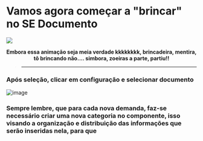 # Vamos agora começar a "brincar" no SE Documento


![](https://media3.giphy.com/media/3orifaQEOagjYJ1EXe/giphy.gif?cid=ecf05e47ejare0ki7hcvoa98a363taec2mgcenp94os90j9g&rid=giphy.gif&ct=g)

<p align = "center">
    <strong> Embora essa animação seja meia verdade kkkkkkkk, brincadeira, mentira, tô brincando não.... simbora, zoeiras a parte, partiu!! </strong> 
</p>

> -----------------------------------------------------------------

### Após seleção, clicar em configuração e selecionar documento
![image](https://user-images.githubusercontent.com/95197081/172167160-c97688b0-c92b-4118-a432-31998793a92f.png)

### Sempre lembre, que para cada nova demanda, faz-se necessário criar uma nova categoria no componente, isso visando a organização e distribuição das informações que serão inseridas nela, para que 



